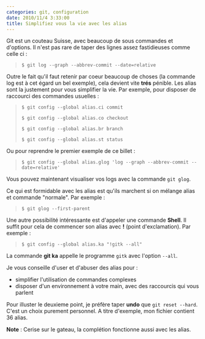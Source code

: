 ```yaml
---
categories: git, configuration
date: 2010/11/4 3:33:00
title: Simplifiez vous la vie avec les alias
---
```


Git est un couteau Suisse, avec beaucoup de sous commandes et d'options. Il n'est pas rare de taper des lignes assez fastidieuses comme celle ci :

>`$ git log --graph --abbrev-commit --date=relative`

Outre le fait qu'il faut retenir par coeur beaucoup de choses (la commande log est à cet égard un bel exemple), cela devient vite **trés** pénible. Les alias sont la justement pour vous simplifier la vie. Par exemple, pour disposer de raccourci des commandes usuelles :

>`$ git config --global alias.ci commit`
>
>`$ git config --global alias.co checkout` 
>
>`$ git config --global alias.br branch` 
>
>`$ git config --global alias.st status` 

Ou pour reprendre le premier exemple de ce billet :

>`$ git config --global alias.glog 'log --graph --abbrev-commit --date=relative'`

Vous pouvez maintenant visualiser vos logs avec la commande `git glog`. 

Ce qui est formidable avec les alias est qu'ils marchent si on mélange alias et commande "normale". Par exemple :

>`$ git glog --first-parent`

Une autre possibilité intéressante est d'appeler une commande **Shell**. Il suffit pour cela de commencer son alias avec **!** (point d'exclamation). Par exemple :

>`$ git config --global alias.ka "!gitk --all"`

La commande **git ka** appelle le programme `gitk` avec l'option `--all`.

Je vous conseille d'user et d'abuser des alias pour :

- simplifier l'utilisation de commandes complexes
- disposer d'un environnement à votre main, avec des raccourcis qui vous parlent

Pour illuster le deuxieme point, je préfère taper **undo** que `git reset --hard`. C'est un choix purement personnel. A titre d'exemple, mon fichier contient 36 alias.

**Note** : Cerise sur le gateau, la complétion fonctionne aussi avec les alias.
